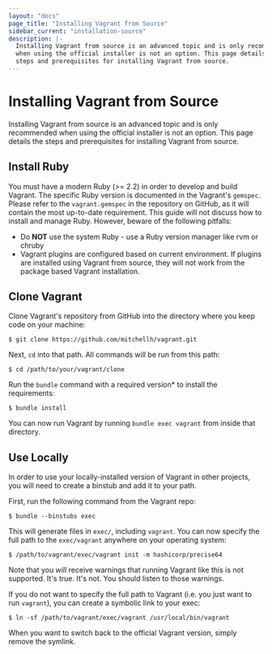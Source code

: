 ```yaml
---
layout: "docs"
page_title: "Installing Vagrant from Source"
sidebar_current: "installation-source"
description: |-
  Installing Vagrant from source is an advanced topic and is only recommended
  when using the official installer is not an option. This page details the
  steps and prerequisites for installing Vagrant from source.
---
```


# Installing Vagrant from Source

Installing Vagrant from source is an advanced topic and is only recommended
when using the official installer is not an option. This page details the
steps and prerequisites for installing Vagrant from source.

## Install Ruby
You must have a modern Ruby (>= 2.2) in order to develop and build Vagrant. The
specific Ruby version is documented in the Vagrant's `gemspec`. Please refer to
the `vagrant.gemspec` in the repository on GitHub, as it will contain the most
up-to-date requirement. This guide will not discuss how to install and manage Ruby.
However, beware of the following pitfalls:

- Do **NOT** use the system Ruby - use a Ruby version manager like rvm or chruby
- Vagrant plugins are configured based on current environment. If plugins are installed
  using Vagrant from source, they will not work from the package based Vagrant installation.

## Clone Vagrant
Clone Vagrant's repository from GitHub into the directory where you keep code on your machine:


```shell
$ git clone https://github.com/mitchellh/vagrant.git
```

Next, `cd` into that path. All commands will be run from this path:

```shell
$ cd /path/to/your/vagrant/clone
```

Run the `bundle` command with a required version* to install the requirements:

```shell
$ bundle install
```

You can now run Vagrant by running `bundle exec vagrant` from inside that
directory.

## Use Locally
In order to use your locally-installed version of Vagrant in other projects, you will need to create a binstub and add it to your path.

First, run the following command from the Vagrant repo:

```shell
$ bundle --binstubs exec
```

This will generate files in `exec/`, including `vagrant`. You can now specify
the full path to the `exec/vagrant` anywhere on your operating system:

```shell
$ /path/to/vagrant/exec/vagrant init -m hashicorp/precise64
```

Note that you _will_ receive warnings that running Vagrant like this is not
supported. It's true. It's not. You should listen to those warnings.

If you do not want to specify the full path to Vagrant (i.e. you just want to
run `vagrant`), you can create a symbolic link to your exec:

```shell
$ ln -sf /path/to/vagrant/exec/vagrant /usr/local/bin/vagrant
```

When you want to switch back to the official Vagrant version, simply
remove the symlink.
